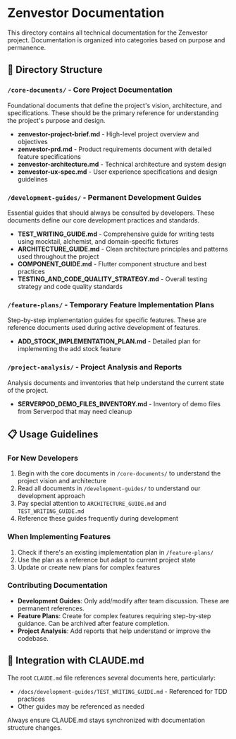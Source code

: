 # Zenvestor Documentation

This directory contains all technical documentation for the Zenvestor project. Documentation is organized into categories based on purpose and permanence.

## 📁 Directory Structure

### `/core-documents/` - Core Project Documentation
Foundational documents that define the project's vision, architecture, and specifications. These should be the primary reference for understanding the project's purpose and design.

- **zenvestor-project-brief.md** - High-level project overview and objectives
- **zenvestor-prd.md** - Product requirements document with detailed feature specifications
- **zenvestor-architecture.md** - Technical architecture and system design
- **zenvestor-ux-spec.md** - User experience specifications and design guidelines

### `/development-guides/` - Permanent Development Guides
Essential guides that should always be consulted by developers. These documents define our core development practices and standards.

- **TEST_WRITING_GUIDE.md** - Comprehensive guide for writing tests using mocktail, alchemist, and domain-specific fixtures
- **ARCHITECTURE_GUIDE.md** - Clean architecture principles and patterns used throughout the project
- **COMPONENT_GUIDE.md** - Flutter component structure and best practices
- **TESTING_AND_CODE_QUALITY_STRATEGY.md** - Overall testing strategy and code quality standards

### `/feature-plans/` - Temporary Feature Implementation Plans
Step-by-step implementation guides for specific features. These are reference documents used during active development of features.

- **ADD_STOCK_IMPLEMENTATION_PLAN.md** - Detailed plan for implementing the add stock feature

### `/project-analysis/` - Project Analysis and Reports
Analysis documents and inventories that help understand the current state of the project.

- **SERVERPOD_DEMO_FILES_INVENTORY.md** - Inventory of demo files from Serverpod that may need cleanup

## 📋 Usage Guidelines

### For New Developers
1. Begin with the core documents in `/core-documents/` to understand the project vision and architecture
2. Read all documents in `/development-guides/` to understand our development approach
3. Pay special attention to `ARCHITECTURE_GUIDE.md` and `TEST_WRITING_GUIDE.md`
4. Reference these guides frequently during development

### When Implementing Features
1. Check if there's an existing implementation plan in `/feature-plans/`
2. Use the plan as a reference but adapt to current project state
3. Update or create new plans for complex features

### Contributing Documentation
- **Development Guides**: Only add/modify after team discussion. These are permanent references.
- **Feature Plans**: Create for complex features requiring step-by-step guidance. Can be archived after feature completion.
- **Project Analysis**: Add reports that help understand or improve the codebase.

## 🔗 Integration with CLAUDE.md

The root `CLAUDE.md` file references several documents here, particularly:
- `/docs/development-guides/TEST_WRITING_GUIDE.md` - Referenced for TDD practices
- Other guides may be referenced as needed

Always ensure CLAUDE.md stays synchronized with documentation structure changes.